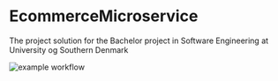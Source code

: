 # EcommerceMicroservice
The project solution for the Bachelor project in Software Engineering at University og Southern Denmark

![example workflow](https://github.com/mnhnielsen/EcommerceMicroservice/actions/workflows/BuildAndTest.yaml/badge.svg)
